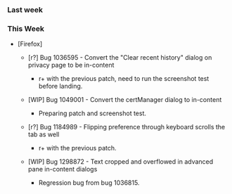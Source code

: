 ### Last week

### This Week

* [Firefox]
  - [r?] Bug 1036595 - Convert the "Clear recent history" dialog on privacy page to be in-content
    * r+ with the previous patch, need to run the screenshot test before landing.

  - [WIP] Bug 1049001 - Convert the certManager dialog to in-content
    * Preparing patch and screenshot test.

  - [r?] Bug 1184989 - Flipping preference through keyboard scrolls the tab as well
    * r+ with the previous patch.

  - [WIP] Bug 1298872 - Text cropped and overflowed in advanced pane in-content dialogs
    * Regression bug from bug 1036815.
